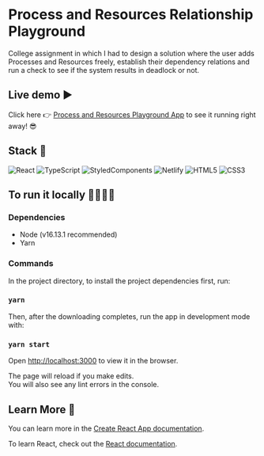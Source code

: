 # Process and Resources Relationship Playground
College assignment in which I had to design a solution where the user adds Processes and Resources freely, establish their dependency relations and run a check to see if the system results in deadlock or not.

## Live demo ▶️
Click here 👉 [Process and Resources Playground App](https://main--superlative-begonia-4c7862.netlify.app/) to see it running right away! 😎

## Stack 🔧
![React](https://img.shields.io/badge/react-%2320232a.svg?style=for-the-badge&logo=react&logoColor=%2361DAFB)
![TypeScript](https://img.shields.io/badge/typescript-%23007ACC.svg?style=for-the-badge&logo=typescript&logoColor=white)
![StyledComponents](https://img.shields.io/badge/styled--components-DB7093?style=for-the-badge&logo=styled-components&logoColor=white)
![Netlify](https://img.shields.io/badge/netlify-%23000000.svg?style=for-the-badge&logo=netlify&logoColor=#00C7B7)
![HTML5](https://img.shields.io/badge/html5-%23E34F26.svg?style=for-the-badge&logo=html5&logoColor=white)
![CSS3](https://img.shields.io/badge/css3-%231572B6.svg?style=for-the-badge&logo=css3&logoColor=white)

## To run it locally 👩‍💻👨‍💻

### Dependencies
- Node (v16.13.1 recommended)
- Yarn

### Commands

In the project directory, to install the project dependencies first, run:
### `yarn`

Then, after the downloading completes, run the app in development mode with:
### `yarn start`

Open [http://localhost:3000](http://localhost:3000) to view it in the browser.

The page will reload if you make edits.\
You will also see any lint errors in the console.

## Learn More 📖

You can learn more in the [Create React App documentation](https://facebook.github.io/create-react-app/docs/getting-started).

To learn React, check out the [React documentation](https://reactjs.org/).
